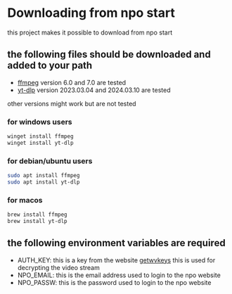 # Downloading from npo start
this project makes it possible to download from npo start


## the following files should be downloaded and added to your path

- [ffmpeg](https://ffmpeg.org/download.html) version 6.0 and 7.0 are tested
- [yt-dlp](https://github.com/yt-dlp/yt-dlp) version 2023.03.04 and 2024.03.10 are tested

other versions might work but are not tested

### for windows users
```powershell
winget install ffmpeg
winget install yt-dlp
```
### for debian/ubuntu users
```bash
sudo apt install ffmpeg
sudo apt install yt-dlp
```
### for macos
```bash
brew install ffmpeg
brew install yt-dlp
```


## the following environment variables are required

- AUTH_KEY: this is a key from the website [getwvkeys](https://getwvkeys.cc) this is used for decrypting the video stream
- NPO_EMAIL: this is the email address used to login to the npo website
- NPO_PASSW: this is the password used to login to the npo website
